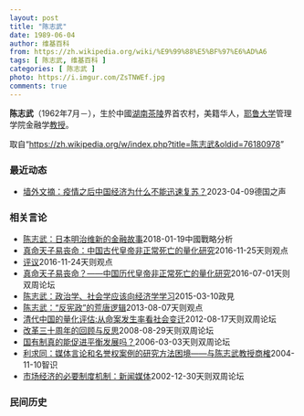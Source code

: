 ```yaml
---
layout: post
title: "陈志武"
date: 1989-06-04
author: 维基百科
from: https://zh.wikipedia.org/wiki/%E9%99%88%E5%BF%97%E6%AD%A6
tags: [ 陈志武, 维基百科 ]
categories: [ 陈志武 ]
photo: https://i.imgur.com/ZsTNWEf.jpg
comments: true
---
```

<div class="mw-parser-output"><p><b>陈志武</b>（1962年7月<span class="useeditintro" title="Template:BLP editintro">－</span>），生於中國<a href="/wiki/%E6%B9%96%E5%8D%97" class="mw-redirect" title="湖南">湖南</a><a href="/wiki/%E8%8C%B6%E9%99%B5" class="mw-redirect" title="茶陵">茶陵</a>界首农村，美籍华人，<a href="/wiki/%E8%80%B6%E9%B2%81%E5%A4%A7%E5%AD%A6" title="耶鲁大学">耶鲁大学</a>管理学院金融学<a href="/wiki/%E6%95%99%E6%8E%88" title="教授">教授</a>。
</p>
</div><!--esi <esi:include src="/esitest-fa8a495983347898/content" /> --><noscript><img src="//zh.wikipedia.org/wiki/Special:CentralAutoLogin/start?type=1x1" alt="" title="" width="1" height="1" style="border: none; position: absolute;"></noscript>
<div class="printfooter" data-nosnippet="">取自“<a dir="ltr" href="https://zh.wikipedia.org/w/index.php?title=陈志武&amp;oldid=76180978">https://zh.wikipedia.org/w/index.php?title=陈志武&amp;oldid=76180978</a>”</div><div id="recent-news"><h3>最近动态</h3><ul><li><a href="https://nodebe4.github.io/waimei/2023-04-09/%E5%A2%99%E5%A4%96%E6%96%87%E6%91%98-%E7%96%AB%E6%83%85%E4%B9%8B%E5%90%8E%E4%B8%AD%E5%9B%BD%E7%BB%8F%E6%B5%8E%E4%B8%BA%E4%BB%80%E4%B9%88%E4%B8%8D%E8%83%BD%E8%BF%85%E9%80%9F%E5%A4%8D%E8%8B%8F" title="墙外文摘：疫情之后中国经济为什么不能迅速复苏？—— 2023-04-09T11:50:40.174Z 经济学家陈志武认为，中国经济复苏遭遇困境。 （德国之声中文网）新加坡“端传媒”发表文章《专访...">墙外文摘：疫情之后中国经济为什么不能迅速复苏？</a><time>2023-04-09</time><a class="tag">德国之声</a></li>
</ul></div><div id="open-opinion"><h3>相关言论</h3><ul><li><a href="https://nodebe4.github.io/opinion/2018-01-19/%E9%99%88%E5%BF%97%E6%AD%A6-%E6%97%A5%E6%9C%AC%E6%98%8E%E6%B2%BB%E7%BB%B4%E6%96%B0%E7%9A%84%E9%87%91%E8%9E%8D%E6%95%85%E4%BA%8B/" title="陈志武">陈志武：日本明治维新的金融故事</a><time>2018-01-19</time><a class="tag">中國戰略分析</a></li>
<li><a href="https://nodebe4.github.io/opinion/2016-11-25/%E7%9C%9F%E5%91%BD%E5%A4%A9%E5%AD%90%E6%98%93%E4%B8%A7%E5%91%BD-%E4%B8%AD%E5%9B%BD%E5%8F%A4%E4%BB%A3%E7%9A%87%E5%B8%9D%E9%9D%9E%E6%AD%A3%E5%B8%B8%E6%AD%BB%E4%BA%A1%E7%9A%84%E9%87%8F%E5%8C%96%E7%A0%94%E7%A9%B6/" title="陈志武">真命天子易丧命：中国古代皇帝非正常死亡的量化研究</a><time>2016-11-25</time><a class="tag">天则观点</a></li>
<li><a href="https://nodebe4.github.io/opinion/2016-11-24/%E8%AF%84%E8%AE%AE/" title="陈志武">评议</a><time>2016-11-24</time><a class="tag">天则观点</a></li>
<li><a href="https://nodebe4.github.io/opinion/2016-07-01/%E7%9C%9F%E5%91%BD%E5%A4%A9%E5%AD%90%E6%98%93%E4%B8%A7%E5%91%BD-%E4%B8%AD%E5%9B%BD%E5%8E%86%E4%BB%A3%E7%9A%87%E5%B8%9D%E9%9D%9E%E6%AD%A3%E5%B8%B8%E6%AD%BB%E4%BA%A1%E7%9A%84%E9%87%8F%E5%8C%96%E7%A0%94%E7%A9%B6/" title="陈志武">真命天子易丧命？——中国历代皇帝非正常死亡的量化研究</a><time>2016-07-01</time><a class="tag">天则双周论坛</a></li>
<li><a href="https://nodebe4.github.io/opinion/2015-03-10/%E9%99%88%E5%BF%97%E6%AD%A6-%E6%94%BF%E6%B2%BB%E5%AD%A6-%E7%A4%BE%E4%BC%9A%E5%AD%A6%E5%BA%94%E8%AF%A5%E5%90%91%E7%BB%8F%E6%B5%8E%E5%AD%A6%E5%AD%A6%E4%B9%A0/" title="杨天兆">陈志武：政治学、社会学应该向经济学学习</a><time>2015-03-10</time><a class="tag">政見</a></li>
<li><a href="https://nodebe4.github.io/opinion/2013-08-07/%E9%99%88%E5%BF%97%E6%AD%A6-%E5%8F%8D%E5%AE%AA%E6%94%BF-%E7%9A%84%E8%8D%92%E5%94%90%E9%80%BB%E8%BE%91/" title="陈志武">陈志武：“反宪政”的荒唐逻辑</a><time>2013-08-07</time><a class="tag">天则观点</a></li>
<li><a href="https://nodebe4.github.io/opinion/2012-08-17/%E6%B8%85%E4%BB%A3%E4%B8%AD%E5%9B%BD%E7%9A%84%E9%87%8F%E5%8C%96%E8%AF%84%E4%BC%B0%E4%BB%8E%E5%91%BD%E6%A1%88%E5%8F%91%E7%94%9F%E7%8E%87%E7%9C%8B%E7%A4%BE%E4%BC%9A%E5%8F%98%E8%BF%81/" title="陈志武">清代中国的量化评估:从命案发生率看社会变迁</a><time>2012-08-17</time><a class="tag">天则双周论坛</a></li>
<li><a href="https://nodebe4.github.io/opinion/2008-08-29/%E6%94%B9%E9%9D%A9%E4%B8%89%E5%8D%81%E5%91%A8%E5%B9%B4%E7%9A%84%E5%9B%9E%E9%A1%BE%E4%B8%8E%E5%8F%8D%E6%80%9D/" title="陈志武">改革三十周年的回顾与反思</a><time>2008-08-29</time><a class="tag">天则双周论坛</a></li>
<li><a href="https://nodebe4.github.io/opinion/2006-03-03/%E5%9B%BD%E6%9C%89%E5%88%B6%E7%9C%9F%E7%9A%84%E8%83%BD%E4%BF%83%E8%BF%9B%E5%B9%B3%E8%A1%A1%E5%8F%91%E5%B1%95%E5%90%97/" title="陈志武">国有制真的能促进平衡发展吗？</a><time>2006-03-03</time><a class="tag">天则双周论坛</a></li>
<li><a href="https://nodebe4.github.io/opinion/2004-11-10/%E5%88%A9%E6%B1%82%E5%90%8C-%E5%AA%92%E4%BD%93%E8%A8%80%E8%AE%BA%E5%92%8C%E5%90%8D%E8%AA%89%E6%9D%83%E6%A1%88%E4%BE%8B%E7%9A%84%E7%A0%94%E7%A9%B6%E6%96%B9%E6%B3%95%E5%9B%B0%E5%A2%83-%E4%B8%8E%E9%99%88%E5%BF%97%E6%AD%A6%E6%95%99%E6%8E%88%E5%95%86%E6%A6%B7/" title="利求同">利求同：媒体言论和名誉权案例的研究方法困境——与陈志武教授商榷</a><time>2004-11-10</time><a class="tag">智识</a></li>
<li><a href="https://nodebe4.github.io/opinion/2002-12-30/%E5%B8%82%E5%9C%BA%E7%BB%8F%E6%B5%8E%E7%9A%84%E5%BF%85%E8%A6%81%E5%88%B6%E5%BA%A6%E6%9C%BA%E5%88%B6-%E6%96%B0%E9%97%BB%E5%AA%92%E4%BD%93/" title="陈志武">市场经济的必要制度机制：新闻媒体</a><time>2002-12-30</time><a class="tag">天则双周论坛</a></li>
</ul></div><div id="mjls-record"><h3>民间历史</h3><ul></ul></div>